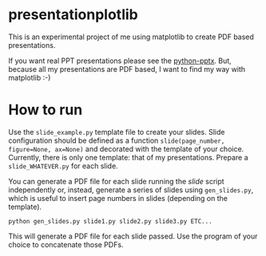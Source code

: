 # presentationplotlib

This is an experimental project of me using matplotlib to create PDF based presentations.

If you want real PPT presentations please see the [python-pptx](https://python-pptx.readthedocs.io/en/latest/index.html). But, because all my presentations are PDF based, I want to find my way with matplotlib :-)

# How to run

Use the `slide_example.py` template file to create your slides. Slide configuration should be defined as a function `slide(page_number, figure=None, ax=None)` and decorated with the template of your choice. Currently, there is only one template: that of my presentations. Prepare a `slide_WHATEVER.py` for each slide.

You can generate a PDF file for each slide running the _slide_ script independently or, instead, generate a series of slides using `gen_slides.py`, which is useful to insert page numbers in slides (depending on the template).

```
python gen_slides.py slide1.py slide2.py slide3.py ETC...
```

This will generate a PDF file for each slide passed. Use the program of your choice to concatenate those PDFs.
